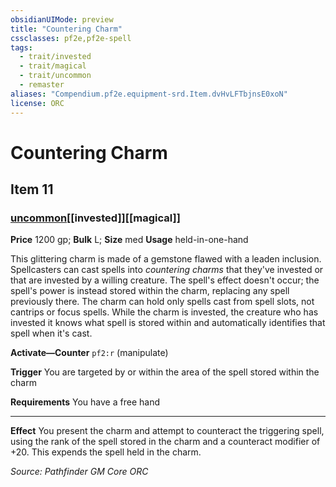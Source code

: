 ```yaml
---
obsidianUIMode: preview
title: "Countering Charm"
cssclasses: pf2e,pf2e-spell
tags:
  - trait/invested
  - trait/magical
  - trait/uncommon
  - remaster
aliases: "Compendium.pf2e.equipment-srd.Item.dvHvLFTbjnsE0xoN"
license: ORC
---
```

# Countering Charm
## Item 11
### [uncommon](uncommon "Uncommon Rarity Trait")[[invested]][[magical]]


**Price** 1200 gp; 
**Bulk** L; **Size** med
**Usage** held-in-one-hand

This glittering charm is made of a gemstone flawed with a leaden inclusion. Spellcasters can cast spells into _countering charms_ that they've invested or that are invested by a willing creature. The spell's effect doesn't occur; the spell's power is instead stored within the charm, replacing any spell previously there. The charm can hold only spells cast from spell slots, not cantrips or focus spells. While the charm is invested, the creature who has invested it knows what spell is stored within and automatically identifies that spell when it's cast.

**Activate—Counter** `pf2:r` (manipulate)

**Trigger** You are targeted by or within the area of the spell stored within the charm

**Requirements** You have a free hand

* * *

**Effect** You present the charm and attempt to counteract the triggering spell, using the rank of the spell stored in the charm and a counteract modifier of +20. This expends the spell held in the charm.

*Source: Pathfinder GM Core*
*ORC*